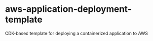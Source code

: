 # aws-application-deployment-template
CDK-based template for deploying a containerized application to AWS

